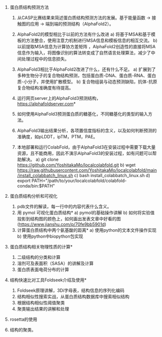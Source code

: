1.	蛋白质结构预测方法
    1)	从CASP比赛结果来简述蛋白质结构预测方法的发展。基于能量函数 -> 接触图的应用 -> 端到端的预测结构（AlphaFold2）。
    
    2)	AlphaFold2的模型相比于以前的方法有什么改进
        a)	将基于MSA和基于模板的方法整合，使用注意力机制进行MSA信息和模板信息的相互交流。
        b)	以前提取MSA信息为计算协方差矩阵 ，AlphaFold2创造性的直接将MSA信息作为输入，将图像识别的算法转变成了自然语言处理算法，减少了中间处理过程中的信息损失。
    3)	AlphaFold3相比于AlphaFold2改进了什么，还有什么不足。
        a)	扩展到了多种生物分子的复合物结构预测，包括蛋白质-DNA、蛋白质-RNA、蛋白质-小分子，并使用扩散模型。
        b)	复合物组装与动态预测缺陷，抗体-抗原复合物结构准确度有待提高。
    4)	运行网页server上的AlphaFold3预测结构，https://alphafoldserver.com*
    5)	如何使用AlphaFold3预测蛋白质的糖基化，不同糖基化的类型的输入方法。
    6)	AlphaFold3输出结果分析，各项置信度指标的含义，以及如何判断预测的准确度，如pLDDT，ipTM，PTM，PAE。
    7)	本地部署和运行ColabFold，由于AlphaFold3在安装过程中需要下载大量资源，且不能商用，因此不演示AlphaFold3的安装过程，如有问题可以帮助解决。
        a)	git clone https://github.com/YoshitakaMo/localcolabfold.git
        b)	wget https://raw.githubusercontent.com/YoshitakaMo/localcolabfold/main/install_colabbatch_linux.sh
        c)	bash install_colabbatch_linux.sh
        d)	export PATH="/path/to/your/localcolabfold/colabfold-conda/bin:$PATH"

2.	蛋白质结构分析和可视化
    1)	pdb文件的解读，每一行中的内容代表什么含义。
    2)	用 pymol 可视化蛋白质结构*
        a)	pymol的基础操作讲解
        b)	如何将实验值投影到结构图的颜色上，如何画出发表文章中好看的图 (https://www.jianshu.com/p/70fe9bb5901d)
    3)	计算蛋白质结构中两个氨基酸的距离*
        a)	使用python的文本文件操作实现
        b)	使用python中biopython包实现
3.	蛋白质结构相关物理性质的计算*
    1)	二级结构的分类和计算
    2)	溶剂可及表面积（SASA）的讲解及计算
    3)	蛋白质表面电荷分布的计算
4.	结构快速比对工具Foldseek介绍及使用*
    1)	Foldseek原理讲解，3Di字母表，结构信息的序列化编码
    2)	结构相似性搜索实战，从蛋白质结构数据库中搜索相似结构 
    3)	根据结构相似性阈值聚类
    4)	聚类输出结果的讲解和处理
5. rosetta的使用
6. 结构的聚类。



